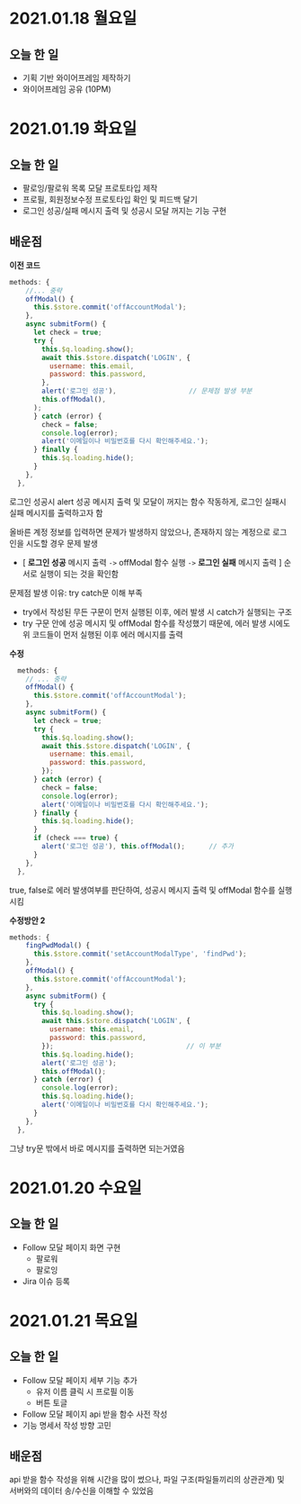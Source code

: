 # 2021.01.18 월요일

## 오늘 한 일

- 기획 기반 와이어프레임 제작하기
- 와이어프레임 공유 (10PM)



# 2021.01.19 화요일

## 오늘 한 일

- 팔로잉/팔로워 목록 모달 프로토타입 제작
- 프로필, 회원정보수정 프로토타입 확인 및 피드백 달기
- 로그인 성공/실패 메시지 출력 및 성공시 모달 꺼지는 기능 구현



## 배운점

**이전 코드**

```javascript
methods: {
	//... 중략
    offModal() {
      this.$store.commit('offAccountModal');
    },
    async submitForm() {
      let check = true;
      try {
        this.$q.loading.show();
        await this.$store.dispatch('LOGIN', {
          username: this.email,
          password: this.password,
        },
        alert('로그인 성공'),                  // 문제점 발생 부분
        this.offModal(),
	  );
      } catch (error) {
        check = false;
        console.log(error);
        alert('이메일이나 비밀번호를 다시 확인해주세요.');
      } finally {
        this.$q.loading.hide();
      }
    },
  },
```

로그인 성공시 alert 성공 메시지 출력 및 모달이 꺼지는 함수 작동하게, 로그인 실패시 실패 메시지를 출력하고자 함

올바른 계정 정보를 입력하면 문제가 발생하지 않았으나, 존재하지 않는 계정으로 로그인을 시도할 경우 문제 발생

- [ **로그인 성공** 메시지 출력 `->` offModal 함수 실행 `->` **로그인 실패** 메시지 출력 ] 순서로 실행이 되는 것을 확인함

문제점 발생 이유: try catch문 이해 부족

- try에서 작성된 무든 구문이 먼저 실행된 이후, 에러 발생 시 catch가 실행되는 구조
- try 구문 안에 성공 메시지 및 offModal 함수를 작성했기 때문에, 에러 발생 시에도 위 코드들이 먼저 실행된 이후 에러 메시지를 출력



**수정**

```javascript
  methods: {
	// ... 중략
    offModal() {
      this.$store.commit('offAccountModal');
    },
    async submitForm() {
      let check = true;
      try {
        this.$q.loading.show();
        await this.$store.dispatch('LOGIN', {
          username: this.email,
          password: this.password,
        });
      } catch (error) {
        check = false;
        console.log(error);
        alert('이메일이나 비밀번호를 다시 확인해주세요.');
      } finally {
        this.$q.loading.hide();
      }
      if (check === true) {
        alert('로그인 성공'), this.offModal();      // 추가
      }
    },
  },
```

true, false로 에러 발생여부를 판단하여, 성공시 메시지 출력 및 offModal 함수를 실행시킴



**수정방안 2**

```javascript
methods: {
    fingPwdModal() {
      this.$store.commit('setAccountModalType', 'findPwd');
    },
    offModal() {
      this.$store.commit('offAccountModal');
    },
    async submitForm() {
      try {
        this.$q.loading.show();
        await this.$store.dispatch('LOGIN', {
          username: this.email,
          password: this.password,
        });                                 // 이 부분
        this.$q.loading.hide();
        alert('로그인 성공');
        this.offModal();
      } catch (error) {
        console.log(error);
        this.$q.loading.hide();
        alert('이메일이나 비밀번호를 다시 확인해주세요.');
      }
    },
  },
```

그냥 try문 밖에서 바로 메시지를 출력하면 되는거였음



# 2021.01.20 수요일

## 오늘 한 일

- Follow 모달 페이지 화면 구현
  - 팔로워
  - 팔로잉
- Jira 이슈 등록



# 2021.01.21 목요일

## 오늘 한 일

- Follow 모달 페이지 세부 기능 추가
  - 유저 이름 클릭 시 프로필 이동
  - 버튼 토글
- Follow 모달 페이지 api 받을 함수 사전 작성
- 기능 명세서 작성 방향 고민



## 배운점

api 받을 함수 작성을 위해 시간을 많이 썼으나, 파일 구조(파일들끼리의 상관관계) 및 서버와의 데이터 송/수신을 이해할 수 있었음



